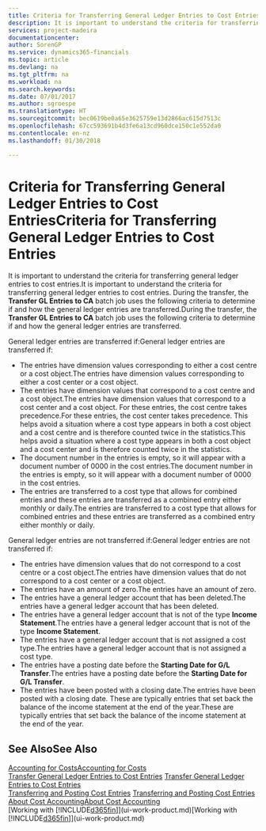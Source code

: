 ```yaml
---
title: Criteria for Transferring General Ledger Entries to Cost Entries | Microsoft Docs
description: It is important to understand the criteria for transferring general ledger entries to cost entries. During the transfer, the **Transfer GL Entries to CA** batch job uses the following criteria to determine if and how the general ledger entries are transferred.
services: project-madeira
documentationcenter: 
author: SorenGP
ms.service: dynamics365-financials
ms.topic: article
ms.devlang: na
ms.tgt_pltfrm: na
ms.workload: na
ms.search.keywords: 
ms.date: 07/01/2017
ms.author: sgroespe
ms.translationtype: HT
ms.sourcegitcommit: bec0619be0a65e3625759e13d2866ac615d7513c
ms.openlocfilehash: 67cc593691b4d3fe6a13cd960dce150c1e552da0
ms.contentlocale: en-nz
ms.lasthandoff: 01/30/2018

---
```

# <a name="criteria-for-transferring-general-ledger-entries-to-cost-entries"></a><span data-ttu-id="755a4-104">Criteria for Transferring General Ledger Entries to Cost Entries</span><span class="sxs-lookup"><span data-stu-id="755a4-104">Criteria for Transferring General Ledger Entries to Cost Entries</span></span>
<span data-ttu-id="755a4-105">It is important to understand the criteria for transferring general ledger entries to cost entries.</span><span class="sxs-lookup"><span data-stu-id="755a4-105">It is important to understand the criteria for transferring general ledger entries to cost entries.</span></span> <span data-ttu-id="755a4-106">During the transfer, the **Transfer GL Entries to CA** batch job uses the following criteria to determine if and how the general ledger entries are transferred.</span><span class="sxs-lookup"><span data-stu-id="755a4-106">During the transfer, the **Transfer GL Entries to CA** batch job uses the following criteria to determine if and how the general ledger entries are transferred.</span></span>  

<span data-ttu-id="755a4-107">General ledger entries are transferred if:</span><span class="sxs-lookup"><span data-stu-id="755a4-107">General ledger entries are transferred if:</span></span>  

-   <span data-ttu-id="755a4-108">The entries have dimension values corresponding to either a cost centre or a cost object.</span><span class="sxs-lookup"><span data-stu-id="755a4-108">The entries have dimension values corresponding to either a cost center or a cost object.</span></span>  
-   <span data-ttu-id="755a4-109">The entries have dimension values that correspond to a cost centre and a cost object.</span><span class="sxs-lookup"><span data-stu-id="755a4-109">The entries have dimension values that correspond to a cost center and a cost object.</span></span> <span data-ttu-id="755a4-110">For these entries, the cost centre takes precedence.</span><span class="sxs-lookup"><span data-stu-id="755a4-110">For these entries, the cost center takes precedence.</span></span> <span data-ttu-id="755a4-111">This helps avoid a situation where a cost type appears in both a cost object and a cost centre and is therefore counted twice in the statistics.</span><span class="sxs-lookup"><span data-stu-id="755a4-111">This helps avoid a situation where a cost type appears in both a cost object and a cost center and is therefore counted twice in the statistics.</span></span>  
-   <span data-ttu-id="755a4-112">The document number in the entries is empty, so it will appear with a document number of 0000 in the cost entries.</span><span class="sxs-lookup"><span data-stu-id="755a4-112">The document number in the entries is empty, so it will appear with a document number of 0000 in the cost entries.</span></span>  
-   <span data-ttu-id="755a4-113">The entries are transferred to a cost type that allows for combined entries and these entries are transferred as a combined entry either monthly or daily.</span><span class="sxs-lookup"><span data-stu-id="755a4-113">The entries are transferred to a cost type that allows for combined entries and these entries are transferred as a combined entry either monthly or daily.</span></span>  

<span data-ttu-id="755a4-114">General ledger entries are not transferred if:</span><span class="sxs-lookup"><span data-stu-id="755a4-114">General ledger entries are not transferred if:</span></span>  

-   <span data-ttu-id="755a4-115">The entries have dimension values that do not correspond to a cost centre or a cost object.</span><span class="sxs-lookup"><span data-stu-id="755a4-115">The entries have dimension values that do not correspond to a cost center or a cost object.</span></span>  
-   <span data-ttu-id="755a4-116">The entries have an amount of zero.</span><span class="sxs-lookup"><span data-stu-id="755a4-116">The entries have an amount of zero.</span></span>  
-   <span data-ttu-id="755a4-117">The entries have a general ledger account that has been deleted.</span><span class="sxs-lookup"><span data-stu-id="755a4-117">The entries have a general ledger account that has been deleted.</span></span>  
-   <span data-ttu-id="755a4-118">The entries have a general ledger account that is not of the type **Income Statement**.</span><span class="sxs-lookup"><span data-stu-id="755a4-118">The entries have a general ledger account that is not of the type **Income Statement**.</span></span>  
-   <span data-ttu-id="755a4-119">The entries have a general ledger account that is not assigned a cost type.</span><span class="sxs-lookup"><span data-stu-id="755a4-119">The entries have a general ledger account that is not assigned a cost type.</span></span>  
-   <span data-ttu-id="755a4-120">The entries have a posting date before the **Starting Date for G/L Transfer**.</span><span class="sxs-lookup"><span data-stu-id="755a4-120">The entries have a posting date before the **Starting Date for G/L Transfer**.</span></span>  
-   <span data-ttu-id="755a4-121">The entries have been posted with a closing date.</span><span class="sxs-lookup"><span data-stu-id="755a4-121">The entries have been posted with a closing date.</span></span> <span data-ttu-id="755a4-122">These are typically entries that set back the balance of the income statement at the end of the year.</span><span class="sxs-lookup"><span data-stu-id="755a4-122">These are typically entries that set back the balance of the income statement at the end of the year.</span></span>  

## <a name="see-also"></a><span data-ttu-id="755a4-123">See Also</span><span class="sxs-lookup"><span data-stu-id="755a4-123">See Also</span></span>  
[<span data-ttu-id="755a4-124">Accounting for Costs</span><span class="sxs-lookup"><span data-stu-id="755a4-124">Accounting for Costs</span></span>](finance-manage-cost-accounting.md)  
 <span data-ttu-id="755a4-125">[Transfer General Ledger Entries to Cost Entries](finance-how-to-transfer-general-ledger-entries-to-cost-entries.md) </span><span class="sxs-lookup"><span data-stu-id="755a4-125">[Transfer General Ledger Entries to Cost Entries](finance-how-to-transfer-general-ledger-entries-to-cost-entries.md) </span></span>  
 <span data-ttu-id="755a4-126">[Transferring and Posting Cost Entries](finance-transfer-and-post-cost-entries.md) </span><span class="sxs-lookup"><span data-stu-id="755a4-126">[Transferring and Posting Cost Entries](finance-transfer-and-post-cost-entries.md) </span></span>  
 [<span data-ttu-id="755a4-127">About Cost Accounting</span><span class="sxs-lookup"><span data-stu-id="755a4-127">About Cost Accounting</span></span>](finance-about-cost-accounting.md)  
 <span data-ttu-id="755a4-128">[Working with [!INCLUDE[d365fin](includes/d365fin_md.md)]](ui-work-product.md)</span><span class="sxs-lookup"><span data-stu-id="755a4-128">[Working with [!INCLUDE[d365fin](includes/d365fin_md.md)]](ui-work-product.md)</span></span>

